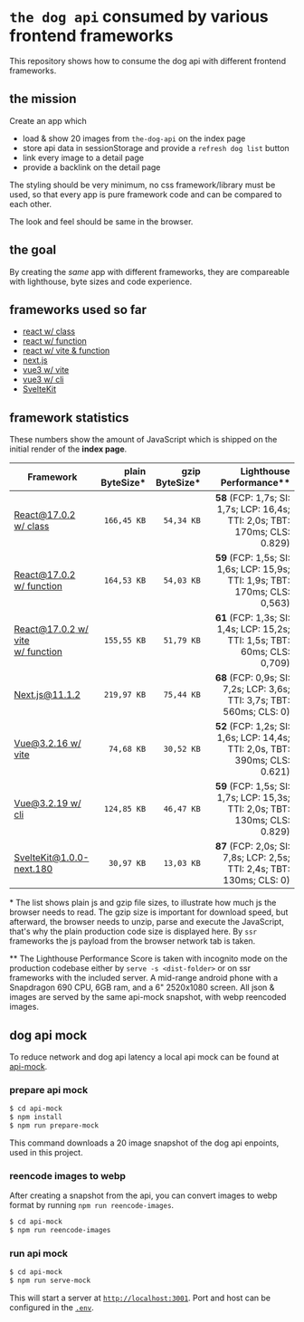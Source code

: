 # `the dog api` consumed by various frontend frameworks

This repository shows how to consume the dog api with different frontend frameworks.

## the mission

Create an app which
* load & show 20 images from `the-dog-api` on the index page
* store api data in sessionStorage and provide a `refresh dog list` button
* link every image to a detail page
* provide a backlink on the detail page

The styling should be very minimum, no css framework/library must be used, so that every app is pure framework code and can be compared to each other.

The look and feel should be same in the browser.

## the goal

By creating the *same* app with different frameworks, they are compareable with lighthouse, byte sizes and code experience.

## frameworks used so far

* [react w/ class](./react-class)
* [react w/ function](./react-fn)
* [react w/ vite & function](./react-vite)
* [next.js](./next.js)
* [vue3 w/ vite](./vue3-vite)
* [vue3 w/ cli](./vue3-cli)
* [SvelteKit](./svelte-kit)

## framework statistics

These numbers show the amount of JavaScript which is shipped on the initial render of the **index page**.

| Framework | plain ByteSize* | gzip ByteSize* | Lighthouse Performance** |
|-----------|-------------:|----:|------:|
| [React@17.0.2<br>w/ class](./react-class) | `166,45 KB` | `54,34 KB` | **58** (FCP: 1,7s; SI: 1,7s; LCP: 16,4s; TTI: 2,0s; TBT: 170ms; CLS: 0.829) |
| [React@17.0.2<br>w/ function](./react-fn) | `164,53 KB` | `54,03 KB` | **59** (FCP: 1,5s; SI: 1,6s; LCP: 15,9s; TTI: 1,9s; TBT: 170ms; CLS: 0,563) |
| [React@17.0.2 w/ vite<br>w/ function](./react-vite) | `155,55 KB` | `51,79 KB` | **61** (FCP: 1,3s; SI: 1,4s; LCP: 15,2s; TTI: 1,5s; TBT: 60ms; CLS: 0,709) |
| [Next.js@11.1.2](./next.js) | `219,97 KB` | `75,44 KB` | **68** (FCP: 0,9s; SI: 7,2s; LCP: 3,6s; TTI: 3,7s; TBT: 560ms; CLS: 0) |
| [Vue@3.2.16 w/ vite](./vue3-vite) | `74,68 KB` | `30,52 KB` | **52** (FCP: 1,2s; SI: 1,6s; LCP: 14,4s; TTI: 2,0s, TBT: 390ms; CLS: 0.621) |
| [Vue@3.2.19 w/ cli](./vue3-cli) | `124,85 KB` | `46,47 KB` | **59** (FCP: 1,5s; SI: 1,7s; LCP: 15,3s; TTI: 2,0s; TBT: 130ms; CLS: 0.829) |
| [SvelteKit@1.0.0-next.180](./svelte-kit) | `30,97 KB` | `13,03 KB` | **87** (FCP: 2,0s; SI: 7,8s; LCP: 2,5s; TTI: 2,4s; TBT: 130ms; CLS: 0) |

\* The list shows plain js and gzip file sizes, to illustrate how much js the browser needs to read. The gzip size is important for download speed, but afterward, the browser needs to unzip, parse and execute the JavaScript, that's why the plain production code size is displayed here.
By `ssr` frameworks the js payload from the browser network tab is taken.

** The Lighthouse Performance Score is taken with incognito mode on the production codebase either by `serve -s <dist-folder>` or on ssr frameworks with the included server. A mid-range android phone with a Snapdragon 690 CPU, 6GB ram, and a 6" 2520x1080 screen. All json & images are served by the same api-mock snapshot, with webp reencoded images.

## dog api mock

To reduce network and dog api latency a local api mock can be found at [api-mock](./api-mock).

### prepare api mock

``` bash
$ cd api-mock
$ npm install
$ npm run prepare-mock
```
This command downloads a 20 image snapshot of the dog api enpoints, used in this project.

### reencode images to webp

After creating a snapshot from the api, you can convert images to webp format by running `npm run reencode-images`.

``` bash
$ cd api-mock
$ npm run reencode-images
```

### run api mock

``` bash
$ cd api-mock
$ npm run serve-mock
```

This will start a server at [`http://localhost:3001`](http://localhost:3001). Port and host can be configured in the [`.env`](./api-mock/.env).